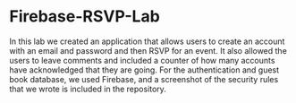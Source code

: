 # Firebase-RSVP-Lab

In this lab we created an application that allows users to create an account with an email and password and then RSVP for an event. It also allowed the users to leave comments and included a counter of how many accounts have acknowledged that they are going. For the authentication and guest book database, we used Firebase, and a screenshot of the security rules that we wrote is included in the repository.
